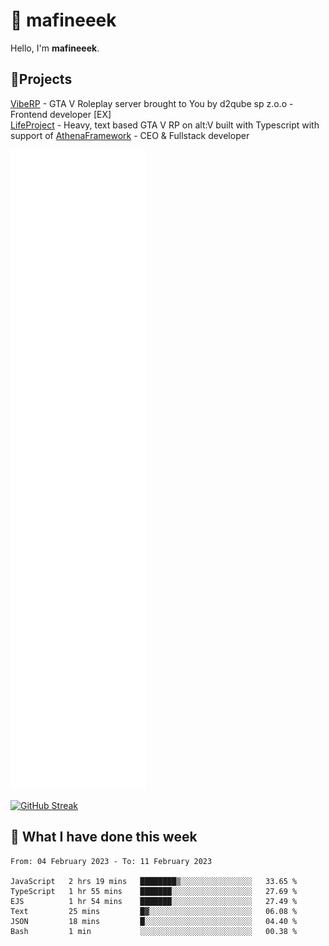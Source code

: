 # 👋 mafineeek
Hello, I'm **mafineeek**.

## 📝Projects

[VibeRP](https://v-rp.pl) - GTA V Roleplay server brought to You by d2qube sp z.o.o - Frontend developer [EX]
<br>
[LifeProject](https://github.com/LifeProject-Roleplay/) - Heavy, text based GTA V RP on alt:V built with Typescript with support of [AthenaFramework](https://github.com/Athena-Roleplay-Framework/) - CEO & Fullstack developer

![](./github-metrics.svg)

[![GitHub Streak](https://streak-stats.demolab.com/?user=mafineeek)](https://git.io/streak-stats)

## 📰 What I have done this week
<!--START_SECTION:waka-->

```text
From: 04 February 2023 - To: 11 February 2023

JavaScript   2 hrs 19 mins   ████████▒░░░░░░░░░░░░░░░░   33.65 %
TypeScript   1 hr 55 mins    ███████░░░░░░░░░░░░░░░░░░   27.69 %
EJS          1 hr 54 mins    ███████░░░░░░░░░░░░░░░░░░   27.49 %
Text         25 mins         █▓░░░░░░░░░░░░░░░░░░░░░░░   06.08 %
JSON         18 mins         █░░░░░░░░░░░░░░░░░░░░░░░░   04.40 %
Bash         1 min           ░░░░░░░░░░░░░░░░░░░░░░░░░   00.38 %
```

<!--END_SECTION:waka-->
